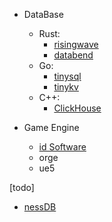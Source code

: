 * DataBase
   * Rust: 
        * [risingwave](https://github.com/singularity-data/risingwave)
        * [databend](https://github.com/datafuselabs/databend)
   * Go:
        * [tinysql](https://github.com/talent-plan/tinysql)
        * [tinykv](https://github.com/talent-plan/tinykv)
   * C++:
        * [ClickHouse](https://github.com/ClickHouse/ClickHouse)
        


* Game Engine
   * [id Software](https://github.com/id-Software/)
   * orge
   * ue5


[todo]
   * [nessDB](https://github.com/BohuTANG/nessDB)
